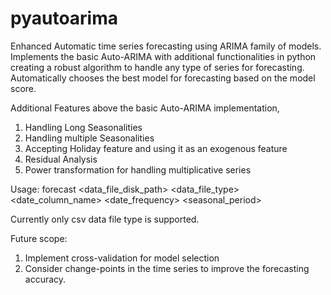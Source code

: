 # pyautoarima
Enhanced Automatic time series forecasting using ARIMA family of models. 
Implements the basic Auto-ARIMA with additional functionalities in python creating a robust algorithm to handle any type of series for forecasting. 
Automatically chooses the best model for forecasting based on the model score.

Additional Features above the basic Auto-ARIMA implementation,
1. Handling Long Seasonalities
2. Handling multiple Seasonalities
3. Accepting Holiday feature and using it as an exogenous feature
4. Residual Analysis
5. Power transformation for handling multiplicative series


Usage:
forecast <data_file_disk_path> <data_file_type> <date_column_name> <date_frequency> <seasonal_period>

Currently only csv data file type is supported.

Future scope:
1. Implement cross-validation for model selection
2. Consider change-points in the time series to improve the forecasting accuracy.
